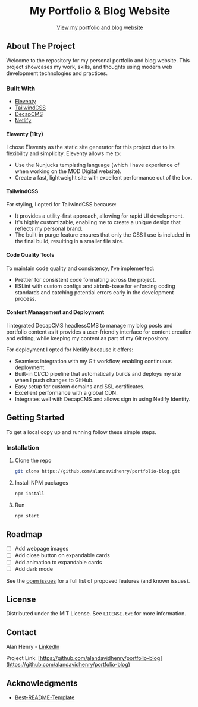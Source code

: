 <div align="center">
  <h1 align="center">My Portfolio & Blog Website</h1>
  <p align="center">
    <a href="https://alan-henry.co.uk">View my portfolio and blog website</a>
  </p>
</div>

<!-- ABOUT THE PROJECT -->

## About The Project

<!-- [![Product Name Screen Shot][product-screenshot]](https://example.com) -->

Welcome to the repository for my personal portfolio and blog website. This project showcases my work, skills, and thoughts using modern web development technologies and practices.

### Built With

* [Eleventy](https://www.11ty.dev)
* [TailwindCSS](https://tailwindcss.com)
* [DecapCMS](https://decapcms.org)
* [Netlify](https://www.netlify.com)

#### Eleventy (11ty)

I chose Eleventy as the static site generator for this project due to its flexibility and simplicity. Eleventy allows me to:

- Use the Nunjucks templating language (which I have experience of when working on the MOD Digital website).
- Create a fast, lightweight site with excellent performance out of the box.

#### TailwindCSS

For styling, I opted for TailwindCSS because:

- It provides a utility-first approach, allowing for rapid UI development.
- It's highly customizable, enabling me to create a unique design that reflects my personal brand.
- The built-in purge feature ensures that only the CSS I use is included in the final build, resulting in a smaller file size.

#### Code Quality Tools

To maintain code quality and consistency, I've implemented:

- Prettier for consistent code formatting across the project.
- ESLint with custom configs and airbnb-base for enforcing coding standards and catching potential errors early in the development process.

#### Content Management and Deployment

I integrated DecapCMS headlessCMS to manage my blog posts and portfolio content as it provides a user-friendly interface for content creation and editing, while keeping my content as part of my Git repository.

For deployment I opted for Netlify because it offers:

- Seamless integration with my Git workflow, enabling continuous deployment.
- Built-in CI/CD pipeline that automatically builds and deploys my site when I push changes to GitHub.
- Easy setup for custom domains and SSL certificates.
- Excellent performance with a global CDN.
- Integrates well with DecapCMS and allows sign in using Netlify Identity.

<!-- GETTING STARTED -->

## Getting Started

To get a local copy up and running follow these simple steps.

### Installation

1. Clone the repo
   ```sh
   git clone https://github.com/alandavidhenry/portfolio-blog.git
   ```
2. Install NPM packages
   ```sh
   npm install
   ```
3. Run
   ```sh
   npm start
   ```

<!-- ROADMAP -->

## Roadmap

- [ ] Add webpage images
- [ ] Add close button on expandable cards
- [ ] Add animation to expandable cards
- [ ] Add dark mode

See the [open issues](https://github.com/alandavidhenry/portfolio-blog/issues) for a full list of proposed features (and known issues).

<!-- LICENSE -->

## License

Distributed under the MIT License. See `LICENSE.txt` for more information.

<!-- CONTACT -->

## Contact

Alan Henry - [LinkedIn](https://www.linkedin.com/in/alandavidhenry)

Project Link: [https://github.com/alandavidhenry/portfolio-blog](https://github.com/alandavidhenry/portfolio-blog)

<!-- ACKNOWLEDGMENTS -->

## Acknowledgments

- [Best-README-Template](https://github.com/othneildrew/Best-README-Template)

<!-- MARKDOWN LINKS & IMAGES -->
<!-- https://www.markdownguide.org/basic-syntax/#reference-style-links -->

[product-screenshot]: images/screenshot.png
